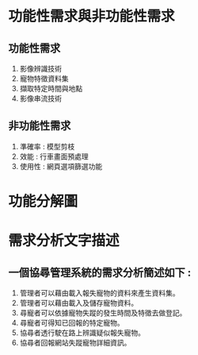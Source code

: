 # 功能性需求與非功能性需求
## 功能性需求
  1. 影像辨識技術
  2. 寵物特徵資料集
  3. 擷取特定時間與地點
  4. 影像串流技術 
## 非功能性需求
  1. 準確率 : 模型剪枝
  2. 效能 : 行車畫面預處理
  3. 使用性 : 網頁選項篩選功能



# 功能分解圖



# 需求分析文字描述
## 一個協尋管理系統的需求分析簡述如下 : 
  1. 管理者可以藉由載入報失寵物的資料來產生資料集。
  2. 管理者可以藉由載入及儲存寵物資料。
  3. 尋寵者可以依據寵物失蹤的發生時間及特徵去做登記。
  4. 尋寵者可得知已回報的特定寵物。
  5. 協尋者透行駛在路上辨識疑似報失寵物。
  6. 協尋者回報網站失蹤寵物詳細資訊。



